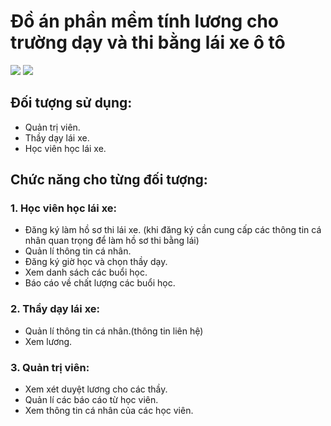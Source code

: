 # Đồ án phần mềm tính lương cho trường dạy và thi bằng lái xe ô tô
[![](https://ssl.gstatic.com/docs/spreadsheets/favicon3.ico)](https://docs.google.com/spreadsheets/d/19CRHqlgoZDzs9Igxf0d3g4tar4aOcRoz5VyAQlaFQW8/edit?usp=sharing)
[![](https://app.diagrams.net/favicon.ico)](https://drive.google.com/file/d/1nfCcY_CHY2S-oYe4B8oUh3QVSIbJ03nt/view?usp=sharing)

## Đối tượng sử dụng:
- Quản trị viên.
- Thầy dạy lái xe.
- Học viên học lái xe.
## Chức năng cho từng đối tượng:
### 1. Học viên học lái xe:
- Đăng ký làm hồ sơ thi lái xe. (khi đăng ký cần cung cấp các thông tin cá nhân quan trọng để làm hồ sơ thi bằng lái)
- Quản lí thông tin cá nhân.
- Đăng ký giờ học và chọn thầy dạy.
- Xem danh sách các buổi học.
- Báo cáo về chất lượng các buổi học.
### 2. Thầy dạy lái xe:
- Quản lí thông tin cá nhân.(thông tin liên hệ)
- Xem lương.
### 3. Quản trị viên:
- Xem xét duyệt lương cho các thầy.
- Quản lí các báo cáo từ học viên.
- Xem thông tin cá nhân của các học viên.

